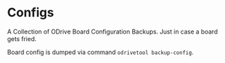# Configs
A Collection of ODrive Board Configuration Backups.
Just in case a board gets fried.

Board config is dumped via command `odrivetool backup-config`.